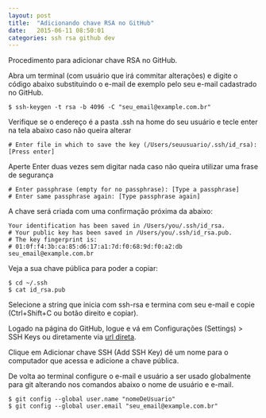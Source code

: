 ```yaml
---
layout: post
title:  "Adicionando chave RSA no GitHub"
date:   2015-06-11 08:50:01
categories: ssh rsa github dev
---
```


Procedimento para adicionar chave RSA no GitHub.

Abra um terminal (com usuário que irá commitar alterações) e digite o código abaixo substituindo o e-mail de exemplo pelo seu e-mail cadastrado no GitHub.

	$ ssh-keygen -t rsa -b 4096 -C "seu_email@example.com.br"

Verifique se o endereço é a pasta .ssh na home do seu usuário e tecle enter na tela abaixo caso não queira alterar

	# Enter file in which to save the key (/Users/seuusuario/.ssh/id_rsa): [Press enter]

Aperte Enter duas vezes sem digitar nada caso não queira utilizar uma frase de segurança

	# Enter passphrase (empty for no passphrase): [Type a passphrase]
	# Enter same passphrase again: [Type passphrase again]

A chave será criada com uma confirmação próxima da abaixo:

	Your identification has been saved in /Users/you/.ssh/id_rsa.
	# Your public key has been saved in /Users/you/.ssh/id_rsa.pub.
	# The key fingerprint is:
	# 01:0f:f4:3b:ca:85:d6:17:a1:7d:f0:68:9d:f0:a2:db seu_email@example.com.br

Veja a sua chave pública para poder a copiar:

	$ cd ~/.ssh
	$ cat id_rsa.pub

Selecione a string que inicia com ssh-rsa e termina com seu e-mail e copie (Ctrl+Shift+C ou botão direito e copiar).

Logado na página do GitHub, logue e vá em Configurações (Settings) > SSH Keys ou diretamente via [url direta](https://github.com/settings/ssh "url direta para acesso à adição de SSH no GitHub").

Clique em Adicionar chave SSH (Add SSH Key) dê um nome para o computador que acessa e adicione a chave pública.

De volta ao terminal configure o e-mail e usuário a ser usado globalmente para git alterando nos comandos abaixo o nome de usuário e e-mail.

	$ git config --global user.name "nomeDeUsuario"
	$ git config --global user.email "seu_email@example.com.br"
